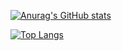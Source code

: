 [![Anurag's GitHub stats](https://github-readme-stats.vercel.app/api?username=conf8o)](https://github.com/anuraghazra/github-readme-stats)

[![Top Langs](https://github-readme-stats.vercel.app/api/top-langs/?username=conf8o&layout=compact)](https://github.com/anuraghazra/github-readme-stats)
